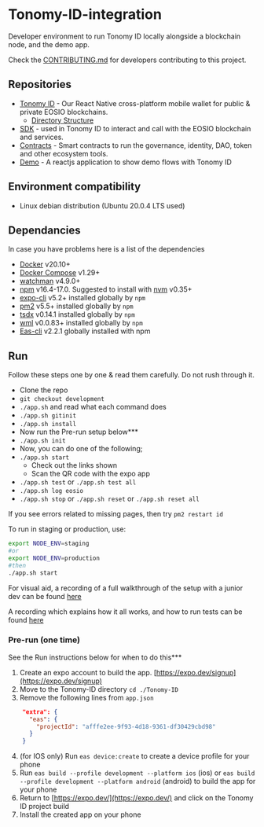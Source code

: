 # Tonomy-ID-integration

Developer environment to run Tonomy ID locally alongside a blockchain node, and the demo app.

Check the [CONTRIBUTING.md](./CONTRIBUTING.md) for developers contributing to this project.

## Repositories

- [Tonomy ID](https://github.com/Tonomy-Foundation/Tonomy-ID) - Our React Native cross-platform mobile wallet for public & private EOSIO blockchains.
  - [Directory Structure](https://learn.habilelabs.io/best-folder-structure-for-react-native-project-a46405bdba7)
- [SDK](https://github.com/Tonomy-Foundation/Tonomy-ID-SDK) - used in Tonomy ID to interact and call with the EOSIO blockchain and services.
- [Contracts](https://github.com/Tonomy-Foundation/Tonomy-Contracts) - Smart contracts to run the governance, identity, DAO, token and other ecosystem tools.
- [Demo](https://github.com/Tonomy-Foundation/Tonomy-ID-Demo) - A reactjs application to show demo flows with Tonomy ID

## Environment compatibility

- Linux debian distribution (Ubuntu 20.0.4 LTS used)

## Dependancies

In case you have problems here is a list of the dependencies

- [Docker](http://docs.docker.com) v20.10+
- [Docker Compose](http://docs.docker.com/compose/) v1.29+
- [watchman](https://facebook.github.io/watchman/) v4.9.0+
- [npm](https://www.npmjs.com/) v16.4-17.0. Suggested to install with [nvm](https://github.com/nvm-sh/nvm) v0.35+
- [expo-cli](https://expo.dev/) v5.2+ installed globally by `npm`
- [pm2](https://pm2.io) v5.5+ installed globally by `npm`
- [tsdx](https://tsdx.io) v0.14.1 installed globally by `npm`
- [wml](https://www.wml.io) v0.0.83+ installed globally by `npm`
- [Eas-cli](https://docs.expo.dev/workflow/expo-cli/) v2.2.1 globally installed with npm

## Run

Follow these steps one by one & read them carefully. Do not rush through it.

- Clone the repo
- `git checkout development`
- `./app.sh` and read what each command does
- `./app.sh gitinit`
- `./app.sh install`
- Now run the Pre-run setup below***
- `./app.sh init`
- Now, you can do one of the following;
- `./app.sh start`
  - Check out the links shown
  - Scan the QR code with the expo app
- `./app.sh test` or `./app.sh test all`
- `./app.sh log eosio`
- `./app.sh stop` or `./app.sh reset` or `./app.sh reset all`

If you see errors related to missing pages, then try `pm2 restart id`

To run in staging or production, use:

```bash
export NODE_ENV=staging
#or
export NODE_ENV=production
#then
./app.sh start
```

For visual aid, a recording of a full walkthrough of the setup with a junior dev can be found [here](https://www.loom.com/share/f44be75ce80044a08a73c53ea64a3afd)

A recording which explains how it all works, and how to run tests can be found [here](https://www.loom.com/share/8566b834759742309ebc96c74e955767)

### Pre-run (one time)

See the Run instructions below for when to do this***

1. Create an expo account to build the app. [https://expo.dev/signup](https://expo.dev/signup)
2. Move to the Tonomy-ID directory `cd ./Tonomy-ID`
3. Remove the following lines from `app.json`

```json
    "extra": {
      "eas": {
        "projectId": "afffe2ee-9f93-4d18-9361-df30429cbd98"
      }
    }
```

4. (for IOS only) Run `eas device:create` to create a device profile for your phone
5. Run `eas build --profile development --platform ios` (ios) or `eas build --profile development --platform android` (android) to build the app for your phone
6. Return to [https://expo.dev/](https://expo.dev/) and click on the Tonomy ID project build
7. Install the created app on your phone
